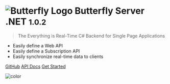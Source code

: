 # ![Butterfly Logo](https://raw.githubusercontent.com/firesharkstudios/butterfly-server-dotnet/master/img/logo-40x40.png) Butterfly Server .NET <small>1.0.2</small>

> The Everything is Real-Time C# Backend for Single Page Applications

* Easily define a Web API
* Easily define a Subscription API
* Easily synchronize real-time data to clients

[GitHub](https://github.com/firesharkstudios/butterfly-server-dotnet)
[API Docs](https://butterflyserver.io/docfx/api/)
[Get Started](#overview)

![color](#DBE3EE)